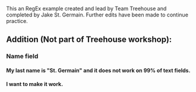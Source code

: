This an RegEx example created and lead by Team Treehouse and completed by Jake St. Germain. Further edits have been made to continue practice.

## Addition (Not part of Treehouse workshop):

### Name field
#### My last name is "St. Germain" and it does not work on 99% of text fields.
#### I want to make it work.
